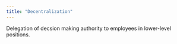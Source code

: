 ```yaml
---
title: "Decentralization"
---
```

Delegation of decsion making authority to employees in lower-level positions.

